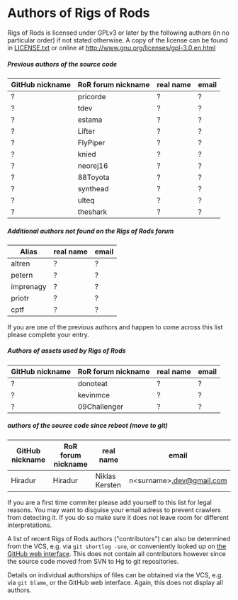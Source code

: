 # Authors of Rigs of Rods
Rigs of Rods is licensed under GPLv3 or later by the following authors (in no particular order) if not stated otherwise. A copy of the license can be found in [LICENSE.txt](LICENSE.txt) or online at http://www.gnu.org/licenses/gpl-3.0.en.html

##### Previous authors of the source code

| GitHub nickname                | RoR forum nickname      | real name              | email                          |
|--------------------------------|-------------------------|------------------------|--------------------------------|
| ?                              | pricorde                | ?                      | ?                              |
| ?                              | tdev                    | ?                      | ?                              |
| ?                              | estama                  | ?                      | ?                              |
| ?                              | Lifter                  | ?                      | ?                              |
| ?                              | FlyPiper                | ?                      | ?                              |
| ?                              | knied                   | ?                      | ?                              |
| ?                              | neorej16                | ?                      | ?                              |
| ?                              | 88Toyota                | ?                      | ?                              |
| ?                              | synthead                | ?                      | ?                              |
| ?                              | ulteq                   | ?                      | ?                              |
| ?                              | theshark                | ?                      | ?                              |


##### Additional authors not found on the Rigs of Rods forum

| Alias                | real name              | email                          |
|----------------------|------------------------|--------------------------------|
| altren               | ?                      | ?                              |
| petern               | ?                      | ?                              |
| imprenagy            | ?                      | ?                              |
| priotr               | ?                      | ?                              |
| cptf                 | ?                      | ?                              |

If you are one of the previous authors and happen to come across this list please complete your entry.


##### Authors of assets used by Rigs of Rods

| GitHub nickname                | RoR forum nickname      | real name              | email                          |
|--------------------------------|-------------------------|------------------------|--------------------------------|
| ?                              | donoteat                | ?                      | ?                              |
| ?                              | kevinmce                | ?                      | ?                              |
| ?                              | 09Challenger            | ?                      | ?                              |


##### authors of the source code since reboot (move to git)
| GitHub nickname                | RoR forum nickname      | real name              | email                          |
|--------------------------------|-------------------------|------------------------|--------------------------------|
| Hiradur                        | Hiradur                 | Niklas Kersten         | n\<surname\>.dev@gmail.com     |

If you are a first time commiter please add yourself to this list for legal reasons. You may want to disguise your email adress to prevent crawlers from detecting it. If you do so make sure it does not leave room for different interpretations.

A list of recent Rigs of Rods authors ("contributors") can also be determined from the VCS, e.g. via ```git shortlog -sne```, or conveniently looked up on [the GitHub web interface](https://github.com/RigsOfRods/rigs-of-rods/graphs/contributors). This does not contain all contributors however since the source code moved from SVN to Hg to git repositories.

Details on individual authorships of files can be obtained via the VCS, e.g. via ```git blame```, or the GitHub web interface. Again, this does not display all authors.
